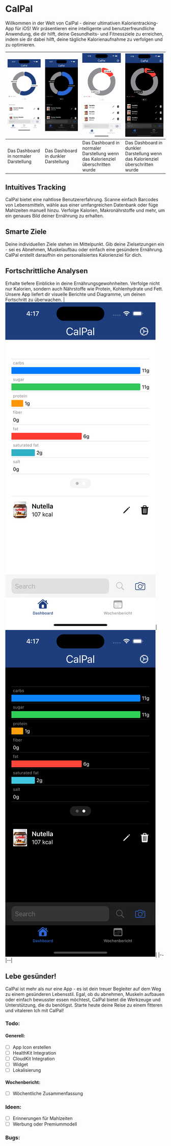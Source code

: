 # CalPal
Willkommen in der Welt von CalPal - deiner ultimativen Kalorientracking-App für iOS! Wir präsentieren eine intelligente und benutzerfreundliche Anwendung, die dir hilft, deine Gesundheits- und Fitnessziele zu erreichen, indem sie dir dabei hilft, deine tägliche Kalorienaufnahme zu verfolgen und zu optimieren.

|![Dashboard](./screenshots/1_a.png)|![Dashboard (DarkMode)](./screenshots/1_b.png)|![Kalozienziel überschritten](./screenshots/1_a2.png)|![Kalozienziel überschritten (DarkMode)](./screenshots/1_b2.png)|
|--|--|--|--|
|Das Dashboard in normaler Darstellung|Das Dashboard in dunkler Darstellung|Das Dashboard in normaler Darstellung wenn das Kalorienziel überschritten wurde|Das Dashboard in dunkler Darstellung wenn das Kalorienziel überschritten wurde|

## Intuitives Tracking
CalPal bietet eine nahtlose Benutzererfahrung. Scanne einfach Barcodes von Lebensmitteln, wähle aus einer umfangreichen Datenbank oder füge Mahlzeiten manuell hinzu. Verfolge Kalorien, Makronährstoffe und mehr, um ein genaues Bild deiner Ernährung zu erhalten.

## Smarte Ziele
Deine individuellen Ziele stehen im Mittelpunkt. Gib deine Zielsetzungen ein - sei es Abnehmen, Muskelaufbau oder einfach eine gesündere Ernährung. CalPal erstellt daraufhin ein personalisiertes Kalorienziel für dich.

## Fortschrittliche Analysen
Erhalte tiefere Einblicke in deine Ernährungsgewohnheiten. Verfolge nicht nur Kalorien, sondern auch Nährstoffe wie Protein, Kohlenhydrate und Fett. Unsere App liefert dir visuelle Berichte und Diagramme, um deinen Fortschritt zu überwachen.
|![Dashboard Analyse](./screenshots/2_a.png)|![Dashboard Analyse (DarkMode)](./screenshots/2_b.png)|
|--|--|

## Lebe gesünder!
CalPal ist mehr als nur eine App - es ist dein treuer Begleiter auf dem Weg zu einem gesünderen Lebensstil. Egal, ob du abnehmen, Muskeln aufbauen oder einfach bewusster essen möchtest, CalPal bietet die Werkzeuge und Unterstützung, die du benötigst. Starte heute deine Reise zu einem fitteren und vitaleren Ich mit CalPal!

### Todo:
#### Generell:
- [ ] App Icon erstellen
- [ ] HealthKit Integration
- [ ] CloudKit Integration
- [ ] Widget
- [ ] Lokalisierung

#### Wochenbericht:
- [ ] Wöchentliche Zusammenfassung

### Ideen:
- [ ] Erinnerungen für Mahlzeiten
- [ ] Werbung oder Premiummodell

### Bugs:
